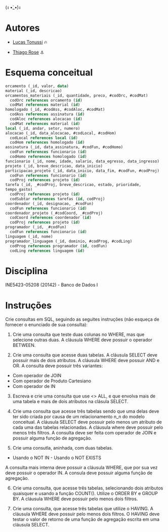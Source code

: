 (ง •̀_•́)ง

# Autores

- [Lucas Tonussi](https://github.com/tonussi/) :fire:

- [Thiago Rose](https://github.com/thisenrose/) :anchor:

# Esquema conceitual

```sql
orcamento (_id, valor, data)
material (_id, descricao)
orcamentos_materiais (_id, quantidade, preco, #codOrc, #codMat)
  codOrc references orcamento (id)
  codMat references material (id)
homologado (_id, #codAss, #codAloc, #codMat)
  codAss references assinatura (id)
  codAloc references alocacao (id)
  codMat references material (id)
local (_id, andar, setor, numero)
alocacao (_id, data_alocacao, #codLocal, #codHom)
  codLocal references local (id)
  codHom references homologado (id)
assinatura (_id, data_assinatura, #codFun, #codHomo)
  codFun references funcionario (id)
  codHomo references homologado (id)
funcionario (_id, nome, idade, salario, data_egresso, data_ingresso)
projeto (_id, breve_descricao, data_inicio)
participacao_projeto (_id, data_inicio, data_fim, #codFun, #codProj)
  codFun references funcionario (id)
  codProj references projeto (id)
tarefa (_id, _#codProj, breve_descricao, estado, prioridade,
tempo_gasto)
  codProj references projeto (id)
  codSubtar references tarefas (id, codProj)
coordenador (_id, designacao, _#codFun)
  codFun references funcionario (id)
coordenador_projeto (_#codCoord, _#codProj)
  codCoord references coordenador (id)
  codProj references projeto (id)
programador (_id, _#codFun)
  codFun references funcionario (id)
linguagem (_id, nome)
programador_linguagem (_id, dominio, #codProg, #codLing)
  codProg references programador (id, codFun)
  codLing references linguagem (id)
```

# Disciplina

INE5423-05208 (20142) - Banco de Dados I

# Instruções

Crie consultas em SQL, seguindo as seguites instruções (não esqueça de fornecer
o enunciado de sua consulta):

1. Crie uma consulta que teste duas colunas no WHERE, mas que selecione outras
duas. A cláusula WHERE deve possuir o operador BETWEEN.

2. Crie uma consulta que acesse duas tabelas. A cláusula SELECT deve possuir
mais de dois atributos. A cláusula WHERE deve possuir AND e OR. A consulta deve
possuir três variantes:

- Com operador de JOIN
- Com operador de Produto Cartesiano
- Com operador de IN

3. Escreva e crie uma consulta que use <> ALL, e que envolva mais de uma tabela
e mais de dois atributos na clásula SELECT.

4. Crie uma consulta que acesse três tabelas sendo que uma delas deve ter sido
criada por causa de um relacionamento n_n do modelo conceitual. A cláusula
SELECT deve possuir pelo menos um atributo de cada uma das tabelas relacionadas.
A cláusula where deve possuir pelo menos três filtros. A consulta deve ser feita
com operador de JOIN e possuir alguma função de agregação.

5. Crie uma consutla, aninhada, com duas tabelas.

- Usando o NOT IN - Usando o NOT EXISTS

A consulta mais interna deve possuir a cláusula WHERE, que por sua vez deve
possuir o operador IN. A consula deve possuir alguma função de agregação.

6. Crie uma consulta, que acesse três tabelas, selecionando dois atributos
quaisquer e usando a função COUNT(). Utilize o ORDER BY e GROUP BY. A cláusula
WHERE deve possuir pelo menos dois filtros.

7. Crie uma consulta, que acesse três tabelas que utilize o HAVING. A cláusula
WHERE deve possuir pelo menos dois filtros. O HAVING deve testar o valor de
retorno de uma função de agregação escrita em uma cláusula SELECT.
